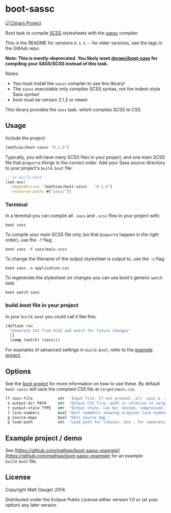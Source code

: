 # boot-sassc

[![Clojars Project](http://clojars.org/mathias/boot-sassc/latest-version.svg)](https://clojars.org/mathias/boot-sassc)

Boot task to compile [SCSS](http://sass-lang.com/) stylesheets with the [sassc](http://libsass.org/#sassc) compiler.

This is the README for versions `0.1.5` -- for older versions, see the tags in the GitHub repo.

**Note: This is mostly-deprecated. You likely want [deraen/boot-sass](https://github.com/deraen/sass4clj) for compiling your SASS/SCSS instead of this task.**

Notes:

* You must install the `sassc` compiler to use this library!
* The `sassc` executable only compiles SCSS syntax, not the indent-style Sass syntax!
* boot must be version 2.1.2 or newer

This library provides the `sass` task, which compiles SCSS to CSS.

## Usage

Include the project:

```clojure
[mathias/boot-sassc "0.1.5"]
```

Typically, you will have many SCSS files in your project, and one main SCSS file that `@import`s things in the correct order. Add your Sass source directory to your project's `build.boot` file:

```clojure
;; in build.boot
(set-env!
  :dependencies '[mathias/boot-sassc   "0.1.5"]
  :resource-paths #{"sass/"})
```

### Terminal

In a terminal you can compile all `.sass` and `.scss` files in your project with:

```
boot sass
```

To compile your main SCSS file only (so that `@import`s happen in the right order), use the `-f` flag:

```
boot sass -f sass/main.scss
```

To change the filename of the output stylesheet is output to, use the `-o` flag:

```
boot sass -o application.css
```

To regenerate the stylesheet on changes you can use boot's generic `watch` task:

```
boot watch sass
```

### build.boot file in your project

In your `build.boot` you could call it like this:

```clojure
(deftask run
  "Generate CSS from SCSS and watch for future changes"
  []
  (comp (watch) (sass)))
```

For examples of advanced settings in `build.boot`, refer to the [example project](https://github.com/mathias/boot-sassc-example).

## Options

See the [boot project](https://github.com/boot-clj/boot) for more information
on how to use these. By default `boot-sassc` will save the compiled CSS file at
`target/main.css`.

```clojure
[f sass-file           str  "Input file. If not present, all .sass & .scss files will be compiled."
 o output-dir PATH     str  "Output CSS file, path is relative to target/"
 t output-style TYPE   str  "Output style. Can be: nested, compressed."
 l line-numbers        bool "Emit comments showing original line numbers."
 g source-maps         bool "Emit source map."
 p load-path           str  "Load path for libsass. Use : for separate paths."]
```

## Example project / demo

See [https://github.com/mathias/boot-sassc-example](https://github.com/mathias/boot-sassc-example) for an example `build.boot` file.

## License

Copyright Matt Gauger 2014.

Distributed under the Eclipse Public License either version 1.0 or (at your option) any later version.
